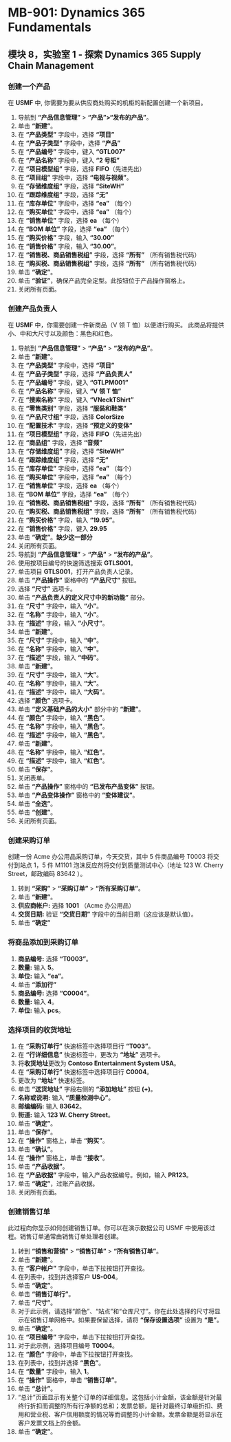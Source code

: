 ﻿---
lab:
    title: '实验室教学 01：探索 Dynamics 365 Supply Chain Management'
    module: '模块 08：Dynamics 365 Supply Chain Management 简介'
---

# MB-901: Dynamics 365 Fundamentals 
## 模块 8，实验室 1 - 探索 Dynamics 365 Supply Chain Management

### 创建一个产品

在 **USMF** 中, 你需要为要从供应商处购买的机柜的新配置创建一个新项目。 

1. 导航到 **“产品信息管理”** > **“产品”>“发布的产品”**。
1. 单击 **“新建”**。 
1. 在 **“产品类型”** 字段中，选择 **“项目”**
1. 在 **“产品子类型”** 字段中，选择 **“产品”**
1. 在 **“产品编号”** 字段中，键入 **“GTL007”**
1. 在 **“产品名称”** 字段中，键入 **“2 号柜”**
1. 在 **“项目模型组”** 字段，选择 **FIFO**（先进先出）
1. 在 **“项目组”** 字段中，选择 **“电视与视频”**。
1. 在 **“存储维度组”** 字段，选择 **“SiteWH”**
1. 在 **“跟踪维度组”** 字段，选择 **“无”**
1. 在 **“库存单位”** 字段中，选择 **“ea”** （每个）
1. 在 **“购买单位”** 字段中，选择 **“ea”** （每个）
1. 在 **“销售单位”** 字段，选择 **ea** （每个）
1. 在 **“BOM 单位”** 字段，选择 **“ea”** （每个）
1. 在 **“购买价格”** 字段，输入 **“30.00”**
1. 在 **“销售价格”** 字段，输入 **“30.00”**。
1. 在 **“销售税、商品销售税组”** 字段，选择 **“所有”** （所有销售税代码）
1. 在 **“购买税、商品销售税组”** 字段，选择 **“所有”** （所有销售税代码）
1. 单击 **“确定”**。
1. 单击 **“验证”**，确保产品完全定型。此按钮位于产品操作窗格上。
1. 关闭所有页面。 

### 创建产品负责人

在 **USMF** 中，你需要创建一件新商品（V 领 T 恤）以便进行购买。  此商品将提供小、中和大尺寸以及颜色：黑色和红色。

1. 导航到 **“产品信息管理”** > **“产品”** > **“发布的产品”**。
1. 单击 **“新建”**。
1. 在 **“产品类型”** 字段中，选择 **“项目”**
1. 在 **“产品子类型”** 字段，选择 **“产品负责人”**
1. 在 **“产品编号”** 字段，键入 **“GTLPM001”**
1. 在 **“产品名称”** 字段，键入 **“V 领 T 恤”**
1. 在 **“搜索名称”** 字段，键入 **“VNeckTShirt”**
1. 在 **“零售类别”** 字段，选择 **“服装和鞋类”**      
1. 在 **“产品尺寸组”** 字段，选择 **ColorSize**
1. 在 **“配置技术”** 字段，选择 **“预定义的变体”**
1. 在 **“项目模型组”** 字段，选择 **FIFO**（先进先出）
1. 在 **“商品组”** 字段，选择 **“音频”** 
1. 在 **“存储维度组”** 字段，选择 **“SiteWH”**
1. 在 **“跟踪维度组”** 字段，选择 **“无”**
1. 在 **“库存单位”** 字段中，选择 **“ea”** （每个）
1. 在 **“购买单位”** 字段中，选择 **“ea”** （每个）
1. 在 **“销售单位”** 字段，选择 **ea** （每个）
1. 在 **“BOM 单位”** 字段，选择 **“ea”** （每个）
1. 在 **“销售税、商品销售税组”** 字段，选择 **“所有”** （所有销售税代码）
1. 在 **“购买税、商品销售税组”** 字段，选择 **“所有”** （所有销售税代码）
1. 在 **“购买价格”** 字段，输入 **“19.95”**。
1. 在 **“销售价格”** 字段，键入 **29.95**
1. 单击 **“确定”**。**缺少这一部分**
1. 关闭所有页面。
1. 导航到 **“产品信息管理”** > **“产品”** > **“发布的产品”**。
1. 使用按项目编号的快速筛选搜索 **GTLS001**。
1. 单击项目 **GTLS001**，打开产品负责人记录。
1. 单击 **“产品操作”** 窗格中的 **“产品尺寸”** 按钮。
1. 选择 **“尺寸”** 选项卡。
1. 单击 **“产品负责人的定义尺寸中的新功能”** 部分。
1. 在 **“尺寸”** 字段中，输入 **“小”**。
1. 在 **“名称”** 字段中，输入 **“小”**。
1. 在 **“描述”** 字段，输入 **“小尺寸”**。
1. 单击 **“新建”**。
1. 在 **“尺寸”** 字段中，输入 **“中”**。
1. 在 **“名称”** 字段中，输入 **“中”**。
1. 在 **“描述”** 字段，输入 **“中码”**。
1. 单击 **“新建”**。
1. 在 **“尺寸”** 字段中，输入 **“大”**。
1. 在 **“名称”** 字段中，输入 **“大”**。
1. 在 **“描述”** 字段中，输入 **“大码”**。
1. 选择 **“颜色”** 选项卡。
1. 单击 **“定义基础产品的大小”** 部分中的 **“新建”**。
1. 在 **“颜色”** 字段中，输入 **“黑色”**。
1. 在 **“名称”** 字段中，输入 **“黑色”**。
1. 在 **“描述”** 字段中，输入 **“黑色”**。
1. 单击 **“新建”**。
1. 在 **“名称”** 字段中，输入 **“红色”**。
1. 在 **“描述”** 字段中，输入 **“红色”**。
1. 单击 **“保存”**。
1. 关闭表单。
1. 单击 **“产品操作”** 窗格中的 **“已发布产品变体”** 按钮。
1. 单击 **“产品变体操作”** 窗格中的 **“变体建议”**。
1. 单击 **“全选”**。
1. 单击 **“创建”**。
1. 关闭所有页面。  

### 创建采购订单

创建一份 Acme 办公用品采购订单，今天交货，其中 5 件商品编号 T0003 将交付到站点 1，5 件 M1101 泡沫反应剂将交付到质量测试中心（地址 123 W. Cherry Street，邮政编码 83642 ）。

1. 转到 **“采购”** > **“采购订单”** > **“所有采购订单”**。
1. 单击 **“新建”**。
1. **供应商帐户:** 选择 **1001** （Acme 办公用品）
1. **交货日期:** 验证 **“交货日期”** 字段中的当前日期（这应该是默认值）。
1. 单击 **“确定”**

### 将商品添加到采购订单

1. **商品编号:** 选择 **“T0003”**。
1. **数量:** 输入 **5**。
1. **单位:** 输入 **“ea”**。
1. 单击 **“添加行”**
1. **商品编号:** 选择 **“C0004”**。
1. **数量:** 输入 **4**。
1. **单位:** 输入 **pcs**。

### 选择项目的收货地址

1. 在 **“采购订单行”** 快速标签中选择项目行 **“T003”**。
1. 在 **“行详细信息”** 快速标签中，更改为 **“地址”** 选项卡。
1. 将**收货地址**更改为 **Contoso Entertainment System USA**。
1. 在 **“采购订单行”** 快速标签中选择项目行 **C0004**。
1. 更改为 **“地址”** 快速标签。  
1. 单击 **“送货地址”** 字段右侧的 **“添加地址”** 按钮 **(+)**。
1. **名称或说明:** 输入 **“质量检测中心”**。
1. **邮编编码:** 输入 **83642**。
1. **街道:** 输入 **123 W. Cherry Street**。
1. 单击 **“确定”**。
1. 单击 **“保存”**。
1. 在 **“操作”** 窗格上，单击 **“购买”**。  
1. 单击 **“确认”**。
1. 在 **“操作”** 窗格上，单击 **“接收”**。
1. 单击 **“产品收据”**。
1. 在 **“产品收据”** 字段中，输入产品收据编号。例如，输入 **PR123**。
1. 单击 **“确定”**，过账产品收据。  
1. 关闭所有页面。  

### 创建销售订单

此过程向你显示如何创建销售订单。你可以在演示数据公司 USMF 中使用该过程。销售订单通常由销售订单处理者创建。

1. 转到 **“销售和营销”** > **“销售订单”** > **“所有销售订单”**。
1. 单击 **“新建”**。
1. 在 **“客户帐户”** 字段中，单击下拉按钮打开查找。
1. 在列表中，找到并选择客户 **US-004**。
1. 单击 **“确定”**。
1. 单击 **“销售订单行”**。
1. 单击 **“尺寸”**。
1. 对于此示例，请选择“颜色”、“站点”和“仓库尺寸”。你在此处选择的尺寸将显示在销售订单网格中。如果要保留选择，请将 **“保存设置选项”** 设置为 **“是”**。
1. 单击 **“确定”**。
1. 在 **“项目编号”** 字段中，单击下拉按钮打开查找。
1. 对于此示例，选择项目编号 **T0004**。
1. 在 **“颜色”** 字段中，单击下拉按钮打开查找。
1. 在列表中，找到并选择 **“黑色”**。
1. 在 **“数量”** 字段中，输入 **1**。
1. 在 **“操作”** 窗格中，单击 **“销售订单”**。
1. 单击 **“总计”**。
1. “总计”页面显示有关整个订单的详细信息。这包括小计金额，该金额是针对最终行折扣而调整的所有行净额的总和；发票总额，是针对最终订单级折扣、费用和营业税、客户信用额度的情况等而调整的小计金额。发票金额是将显示在客户发票文档上的金额。
1. 单击 **“确定”**。  
